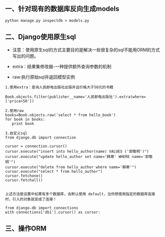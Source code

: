 ## 一、针对现有的数据库反向生成models
```
python manage.py inspectdb > models.py
```

## 二、Django使用原生sql

- 注意：使用原生sql的方式主要目的是解决一些很复杂的sql不能用ORM的方式写出的问题。

- extra：结果集修改器-一种提供额外查询参数的机制

- raw:执行原始sql并返回模型实例


```
1.使用extra：查询人民邮电出版社出版并且价格大于50元的书籍

Book.objects.filter(publisher__name='人民邮电出版社').extra(where=['price>50'])

2.使用raw
books=Book.objects.raw('select * from hello_book')
for book in books:
   print book

3.自定义sql
from django.db import connection
 
cursor = connection.cursor()
cursor.execute("insert into hello_author(name) VALUES ('郭敬明')")
cursor.execute("update hello_author set name='韩寒' WHERE name='郭敬明'")
cursor.execute("delete from hello_author where name='韩寒'")
cursor.execute("select * from hello_author")
cursor.fetchone()
cursor.fetchall()


上述方法是设置中如果有多个数据库，会默认使用 default，当你想使用指定的数据库连接时，引入的对象就变成了连接！

from django.db import connections
with connections['db1'].cursor() as cursor:

```
## 三、操作ORM
```

```
